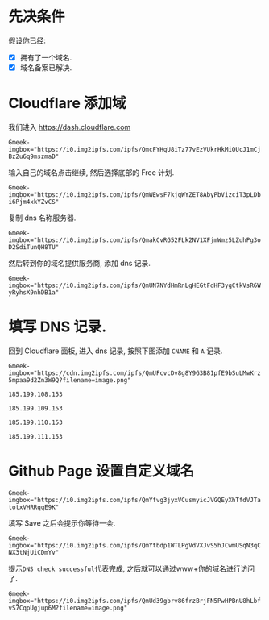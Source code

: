 # 先决条件

假设你已经:

- [x] 拥有了一个域名.
- [x] 域名备案已解决.

# Cloudflare 添加域

我们进入 https://dash.cloudflare.com

`Gmeek-imgbox="https://i0.img2ipfs.com/ipfs/QmcFYHqU8iTz77vEzVUkrHkMiQUcJ1mCjBz2u6q9mszmaD"`

输入自己的域名点击继续, 然后选择底部的 Free 计划.

`Gmeek-imgbox="https://i0.img2ipfs.com/ipfs/QmWEwsF7kjqWYZET8AbyPbVizciT3pLDbi6Pjm4xkYZvCS"`

复制 dns 名称服务器.

`Gmeek-imgbox="https://i0.img2ipfs.com/ipfs/QmakCvRG52FLk2NV1XFjmWmz5LZuhPg3oD2SdiTunQH8TU"`

然后转到你的域名提供服务商, 添加 dns 记录.

`Gmeek-imgbox="https://i0.img2ipfs.com/ipfs/QmUN7NYdHmRnLgHEGtFdHF3ygCtkVsR6WyRyhsX9nhDB1a"`

# 填写 DNS 记录.

回到 Cloudflare 面板, 进入 dns 记录, 按照下图添加 `CNAME` 和 `A` 记录.

`Gmeek-imgbox="https://cdn.img2ipfs.com/ipfs/QmUFcvcDv8g8Y9G3B81pfE9bSuLMwKrz5mpaa9d2Zn3W9Q?filename=image.png"`

```
185.199.108.153

185.199.109.153

185.199.110.153

185.199.111.153
```

# Github Page 设置自定义域名

`Gmeek-imgbox="https://i0.img2ipfs.com/ipfs/QmYfvg3jyxVCusmyicJVGQEyXhTfdVJTatotxVHRRqqE9K"`

填写 Save 之后会提示你等待一会.

`Gmeek-imgbox="https://i0.img2ipfs.com/ipfs/QmYtbdp1WTLPgVdVXJvS5hJCwmUSqN3qCNX3tNjUiCDmYv"`

提示`DNS check successful`代表完成, 之后就可以通过www+你的域名进行访问了.

`Gmeek-imgbox="https://i0.img2ipfs.com/ipfs/QmUd39gbrv86frzBrjFN5PwHPBnU8hLbfvS7CqpUgjup6M?filename=image.png"`
